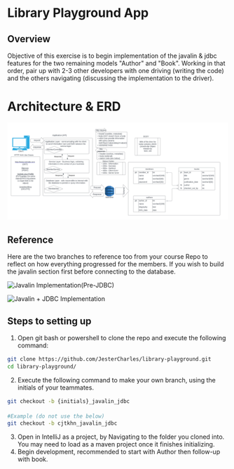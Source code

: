 # Library Playground App

## Overview

Objective of this exercise is to begin implementation of the javalin & jdbc features for the two remaining models "Author" and "Book". Working in that order, pair up with 2-3 other developers with one driving (writing the code) and the others navigating (discussing the implementation to the driver). 

# Architecture & ERD

![](./application-arch-and-diagram.png)

## Reference

Here are the two branches to reference too from your course Repo to reflect on how everything progressed for the members. If you wish to build the javalin section first before connecting to the database. 

![Javalin Implementation(Pre-JDBC)](https://github.com/EricTrainingRev/240930-JWA/tree/javalin/Week-2/LibraryApp)

![Javalin + JDBC Implementation](https://github.com/EricTrainingRev/240930-JWA/tree/jdbc/Week-2/LibraryApp)

## Steps to setting up

1. Open git bash or powershell to clone the repo and execute the following command:
```bash
git clone https://github.com/JesterCharles/library-playground.git
cd library-playground/
```
2. Execute the following command to make your own branch, using the initials of your teammates.
```bash
git checkout -b {initials}_javalin_jdbc

#Example (do not use the below)
git checkout -b cjtkhn_javalin_jdbc
```
3. Open in IntelliJ as a project, by Navigating to the folder you cloned into. You may need to load as a maven project once it finishes initializing.
4. Begin development, recommended to start with Author then follow-up with book.